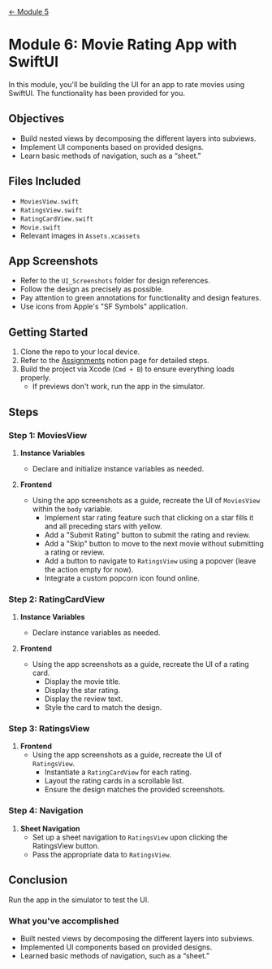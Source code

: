 [← Module 5](https://github.com/gtiosclub/bootcamp-module-5)

# Module 6: Movie Rating App with SwiftUI

In this module, you'll be building the UI for an app to rate movies using SwiftUI. The functionality has been provided for you.

## Objectives

- Build nested views by decomposing the different layers into subviews.
- Implement UI components based on provided designs.
- Learn basic methods of navigation, such as a “sheet.”

## Files Included

- `MoviesView.swift`
- `RatingsView.swift`
- `RatingCardView.swift`
- `Movie.swift`
- Relevant images in `Assets.xcassets`

## App Screenshots

- Refer to the `UI_Screenshots` folder for design references.
- Follow the design as precisely as possible.
- Pay attention to green annotations for functionality and design features.
- Use icons from Apple's "SF Symbols" application.

## Getting Started

1. Clone the repo to your local device.
2. Refer to the [Assignments](https://gt-ios-club.notion.site/Assignments-1b6cb97d5c7b467d9bc176de64578453?pvs=4) notion page for detailed steps.
3. Build the project via Xcode (`Cmd + B`) to ensure everything loads properly.
    - If previews don't work, run the app in the simulator.

## Steps

### Step 1: MoviesView

1. **Instance Variables**
    - Declare and initialize instance variables as needed.

2. **Frontend**
    - Using the app screenshots as a guide, recreate the UI of `MoviesView` within the `body` variable.
        - Implement star rating feature such that clicking on a star fills it and all preceding stars with yellow.
        - Add a "Submit Rating" button to submit the rating and review.
        - Add a "Skip" button to move to the next movie without submitting a rating or review.
        - Add a button to navigate to `RatingsView` using a popover (leave the action empty for now).
        - Integrate a custom popcorn icon found online.

### Step 2: RatingCardView

1. **Instance Variables**
    - Declare instance variables as needed.

2. **Frontend**
    - Using the app screenshots as a guide, recreate the UI of a rating card.
        - Display the movie title.
        - Display the star rating.
        - Display the review text.
        - Style the card to match the design.

### Step 3: RatingsView

1. **Frontend**
    - Using the app screenshots as a guide, recreate the UI of `RatingsView`.
        - Instantiate a `RatingCardView` for each rating.
        - Layout the rating cards in a scrollable list.
        - Ensure the design matches the provided screenshots.

### Step 4: Navigation

1. **Sheet Navigation**
    - Set up a sheet navigation to `RatingsView` upon clicking the RatingsView button.
    - Pass the appropriate data to `RatingsView`.

## Conclusion

Run the app in the simulator to test the UI.

### What you've accomplished

- Built nested views by decomposing the different layers into subviews.
- Implemented UI components based on provided designs.
- Learned basic methods of navigation, such as a “sheet.”

